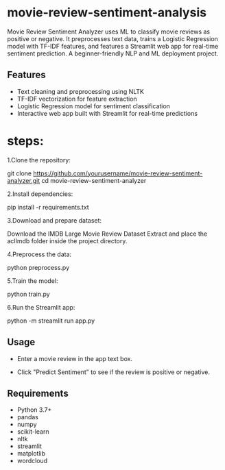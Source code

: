 # movie-review-sentiment-analysis
Movie Review Sentiment Analyzer uses ML to classify movie reviews as positive or negative. It preprocesses text data, trains a Logistic Regression model with TF-IDF features, and features a Streamlit web app for real-time sentiment prediction. A beginner-friendly NLP and ML deployment project.
## Features

- Text cleaning and preprocessing using NLTK
- TF-IDF vectorization for feature extraction
- Logistic Regression model for sentiment classification
- Interactive web app built with Streamlit for real-time predictions

# steps:

1.Clone the repository:
   
   git clone https://github.com/yourusername/movie-review-sentiment-analyzer.git
   cd movie-review-sentiment-analyzer


2.Install dependencies:

   pip install -r requirements.txt
   
3.Download and prepare dataset:

  Download the IMDB Large Movie Review Dataset
  Extract and place the aclImdb folder inside the project directory.

4.Preprocess the data:

  python preprocess.py

5.Train the model:

  python train.py

6.Run the Streamlit app:

  python -m streamlit run app.py

## Usage

- Enter a movie review in the app text box.

- Click "Predict Sentiment" to see if the review is positive or negative.

## Requirements

- Python 3.7+
- pandas
- numpy
- scikit-learn
- nltk
- streamlit
- matplotlib
- wordcloud

